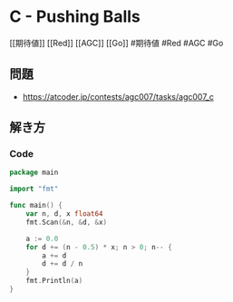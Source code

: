 # C - Pushing Balls
[[期待値]] [[Red]] [[AGC]] [[Go]]
#期待値 #Red #AGC #Go 

## 問題
- https://atcoder.jp/contests/agc007/tasks/agc007_c

## 解き方
### Code
```go
package main

import "fmt"

func main() {
	var n, d, x float64
	fmt.Scan(&n, &d, &x)

	a := 0.0
	for d += (n - 0.5) * x; n > 0; n-- {
		a += d
		d += d / n
	}
	fmt.Println(a)
}
```